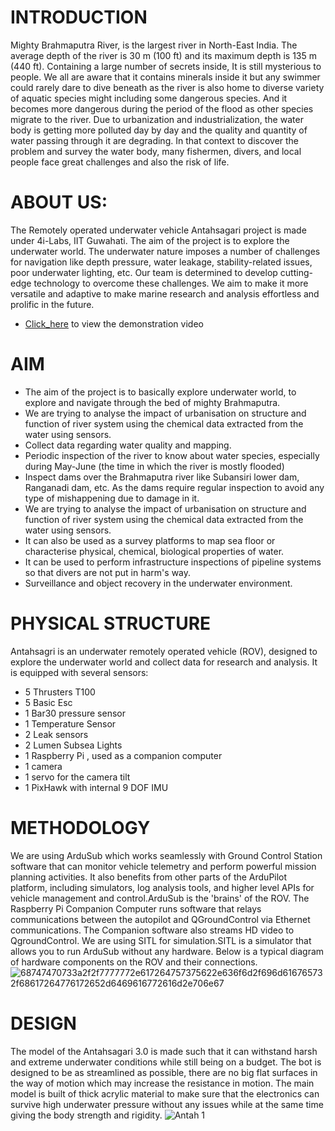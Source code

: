 # INTRODUCTION 
Mighty Brahmaputra River, is the largest river in North-East India. The average depth of the river is 30 m (100 ft) and its maximum depth is 135 m (440 ft). Containing a large number of secrets inside, It is still mysterious to people. We all are aware that it contains minerals inside it but any swimmer could rarely dare to dive beneath as the river is also home to diverse variety of aquatic species might including some dangerous species. And it becomes more dangerous during the period of the flood as other species migrate to the river. Due to urbanization and industrialization, the water body is getting more polluted day by day and the quality and quantity of water passing through it are degrading. In that context to discover the problem and survey the water body, many fishermen, divers, and local people face great challenges and also the risk of life. 
# ABOUT US:
The Remotely operated underwater vehicle Antahsagari project is made under 4i-Labs, IIT Guwahati. The aim of the project is to explore the underwater world. The underwater nature imposes a number of challenges for navigation like depth pressure, water leakage, stability-related issues, poor underwater lighting, etc. Our team is determined to develop cutting-edge technology to overcome these challenges. We aim to make it more versatile and adaptive to make marine research and analysis effortless and prolific in the future.
- [Click_here](https://drive.google.com/file/d/1pvHRjyKbwa5_8ssrL1nDKeLsp10tVExU/view?usp=sharing) to view the demonstration video
# AIM
-	The aim of the project is to basically explore underwater world, to explore and navigate through the bed of mighty Brahmaputra.
-	We are trying to analyse the impact of urbanisation on structure and function of river system using the chemical data extracted from the water using sensors.
- Collect data regarding water quality and mapping.
-	Periodic inspection of the river to know about water species, especially during May-June (the time in which the river is mostly flooded)
-	Inspect dams over the Brahmaputra river like Subansiri lower dam, Ranganadi dam, etc. As the dams require regular inspection to avoid any type of mishappening due to damage in it.
- We are trying to analyse the impact of urbanisation on structure and function of river system using the chemical data extracted from the water using sensors.
- It can also be used as a survey platforms to map sea floor or characterise physical, chemical, biological properties of water.
- It can be used to perform infrastructure inspections of pipeline systems so that divers are not put in harm's way.
- Surveillance and object recovery in the underwater environment.


# PHYSICAL STRUCTURE
Antahsagri is an underwater remotely operated vehicle (ROV), designed to explore the underwater world and collect data for research and analysis. It is equipped with several sensors:
- 5 Thrusters T100
- 5 Basic Esc
- 1 Bar30 pressure sensor
- 1 Temperature Sensor
- 2 Leak sensors
- 2 Lumen Subsea Lights
- 1 Raspberry Pi , used as a companion computer
- 1 camera
- 1 servo for the camera tilt
- 1 PixHawk with internal 9 DOF IMU
# METHODOLOGY
We are using ArduSub which works seamlessly with Ground Control Station software that can monitor vehicle telemetry and perform powerful mission planning activities. It also benefits from other parts of the ArduPilot platform, including simulators, log analysis tools, and higher level APIs for vehicle management and control.ArduSub is the 'brains' of the ROV. The Raspberry Pi Companion Computer runs software that relays communications between the autopilot and QGroundControl via Ethernet communications. The Companion software also streams HD video to QgroundControl. We are using SITL for simulation.SITL is a simulator that allows you to run ArduSub without any hardware.
Below is a typical diagram of hardware components on the ROV and their connections.
![68747470733a2f2f7777772e617264757375622e636f6d2f696d616765732f68617264776172652d6469616772616d2e706e67](https://user-images.githubusercontent.com/83603244/178090519-7e8ecc25-c03c-4074-ba72-74fd69026068.png)

# DESIGN 
The model of the Antahsagari 3.0 is made such that it can
withstand harsh and extreme underwater conditions while still
being on a budget. The bot is designed to be as streamlined as
possible, there are no big flat surfaces in the way of motion which
may increase the resistance in motion.
The main model is built of thick acrylic material to make sure that
the electronics can survive high underwater pressure without any
issues while at the same time giving the body strength and rigidity.
![Antah 1](https://user-images.githubusercontent.com/83603244/178090340-a78b73f3-781b-49c0-bc2f-6c3a9445f95e.png)

